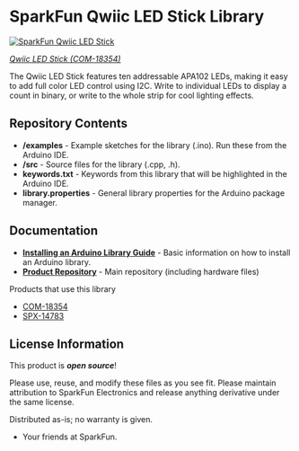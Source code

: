 SparkFun Qwiic LED Stick Library
===========================================================
[![SparkFun Qwiic LED Stick](https://cdn.sparkfun.com/assets/learn_tutorials/1/8/2/4/Qwiic_LED_Stick_Thumbnail.gif)](https://www.sparkfun.com/products/18354)

[*Qwiic LED Stick (COM-18354)*](https://www.sparkfun.com/products/18354)

The Qwiic LED Stick features ten addressable APA102 LEDs, making it easy to add full color LED control using I2C. Write to individual LEDs to display a count in binary, or write to the whole strip for cool lighting effects. 
  
Repository Contents
-------------------

* **/examples** - Example sketches for the library (.ino). Run these from the Arduino IDE. 
* **/src** - Source files for the library (.cpp, .h).
* **keywords.txt** - Keywords from this library that will be highlighted in the Arduino IDE. 
* **library.properties** - General library properties for the Arduino package manager. 

Documentation
--------------

* **[Installing an Arduino Library Guide](https://learn.sparkfun.com/tutorials/installing-an-arduino-library)** - Basic information on how to install an Arduino library.
* **[Product Repository](https://github.com/sparkfunX/Qwiic_LED_Stick)** - Main repository (including hardware files)

Products that use this library

* [COM-18354](https://www.sparkfun.com/products/18354)
* [SPX-14783](https://www.sparkfun.com/products/14783)

License Information
-------------------

This product is _**open source**_! 

Please use, reuse, and modify these files as you see fit. Please maintain attribution to SparkFun Electronics and release anything derivative under the same license.

Distributed as-is; no warranty is given.

- Your friends at SparkFun.
